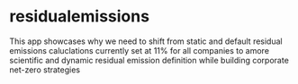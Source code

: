 # residualemissions
This app showcases why we need to shift from static and default residual emissions caluclations currently set at 11% for all companies to amore scientific and dynamic residual emission definition while building corporate net-zero strategies
